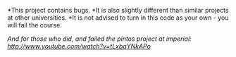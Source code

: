 *This project contains bugs. 
*It is also slightly different than similar projects at other universities. 
*It is not advised to turn in this code as your own - you will fail the course.

*And for those who did, and failed the pintos project at imperial: http://www.youtube.com/watch?v=tLxbqYNkAPo*
